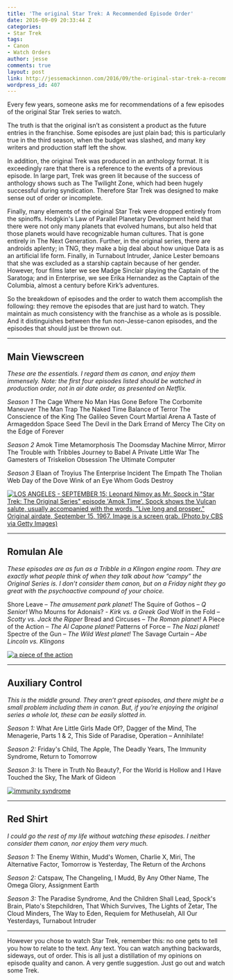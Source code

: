 ```yaml
---
title: 'The original Star Trek: A Recommended Episode Order'
date: 2016-09-09 20:33:44 Z
categories:
- Star Trek
tags:
- Canon
- Watch Orders
author: jesse
comments: true
layout: post
link: http://jessemackinnon.com/2016/09/the-original-star-trek-a-recommended-episode-order/
wordpress_id: 407
---
```


Every few years, someone asks me for recommendations of a few episodes of the original Star Trek series to watch.

The truth is that the original isn’t as consistent a product as the future entries in the franchise. Some episodes are just plain bad; this is particularly true in the third season, when the budget was slashed, and many key writers and production staff left the show.

In addition, the original Trek was produced in an anthology format. It is exceedingly rare that there is a reference to the events of a previous episode. In large part, Trek was green lit because of the success of anthology shows such as The Twilight Zone, which had been hugely successful during syndication. Therefore Star Trek was designed to make sense out of order or incomplete.

Finally, many elements of the original Star Trek were dropped entirely from the spinoffs. Hodgkin's Law of Parallel Planetary Development held that there were not only many planets that evolved humans, but also held that those planets would have recognizable human cultures. That is gone entirely in The Next Generation. Further, in the original series, there are androids aplenty; in TNG, they make a big deal about how unique Data is as an artificial life form. Finally, in Turnabout Intruder, Janice Lester bemoans that she was excluded as a starship captain because of her gender. However, four films later we see Madge Sinclair playing the Captain of the Saratoga; and in Enterprise, we see Erika Hernandez as the Captain of the Columbia, almost a century before Kirk’s adventures.

So the breakdown of episodes and the order to watch them accomplish the following: they remove the episodes that are just hard to watch. They maintain as much consistency with the franchise as a whole as is possible. And it distinguishes between the fun non-Jesse-canon episodes, and the episodes that should just be thrown out.



* * *





## Main Viewscreen


_These are the essentials. I regard them as canon, and enjoy them immensely. Note: the first four episodes listed should be watched in production order, not in air date order, as presented on Netflix._

_Season 1_
The Cage
Where No Man Has Gone Before
The Corbomite Maneuver
The Man Trap
The Naked Time
Balance of Terror
The Conscience of the King
The Galileo Seven
Court Martial
Arena
A Taste of Armageddon
Space Seed
The Devil in the Dark
Errand of Mercy
The City on the Edge of Forever

_Season 2_
Amok Time
Metamorphosis
The Doomsday Machine
Mirror, Mirror
The Trouble with Tribbles
Journey to Babel
A Private Little War
The Gamesters of Triskelion
Obsession
The Ultimate Computer

_Season 3_
Elaan of Troyius
The Enterprise Incident
The Empath
The Tholian Web
Day of the Dove
Wink of an Eye
Whom Gods Destroy

[![LOS ANGELES - SEPTEMBER 15: Leonard Nimoy as Mr. Spock in "Star Trek: The Original Series" episode 'Amok Time'. Spock shows the Vulcan salute, usually accompanied with the words, "Live long and prosper." Original airdate, September 15, 1967. Image is a screen grab. (Photo by CBS via Getty Images)](http://jessemackinnon.com/wp-content/uploads/2016/09/amok-time-300x224.jpg)](http://jessemackinnon.com/wp-content/uploads/2016/09/amok-time.jpg)



* * *





## Romulan Ale


_These episodes are as fun as a Tribble in a Klingon engine room. They are exactly what people think of when they talk about how “campy” the Original Series is. I don’t consider them canon, but on a Friday night they go great with the psychoactive compound of your choice._

Shore Leave – _The amusement park planet!_
The Squire of Gothos – _Q Senior!_
Who Mourns for Adonais? - _Kirk vs. a Greek God_
Wolf in the Fold – _Scotty vs. Jack the Ripper_
Bread and Circuses – _The Roman planet!_
A Piece of the Action – _The Al Capone planet!_
Patterns of Force – _The Nazi planet!_
Spectre of the Gun – _The Wild West planet!_
The Savage Curtain – _Abe Lincoln vs. Klingons_

[![a piece of the action](http://jessemackinnon.com/wp-content/uploads/2016/09/a-piece-of-the-action-300x226.jpg)](http://jessemackinnon.com/wp-content/uploads/2016/09/a-piece-of-the-action.jpg)



* * *





## Auxiliary Control


_This is the middle ground. They aren’t great episodes, and there might be a small problem including them in canon. But, if you’re enjoying the original series a whole lot, these can be easily slotted in._

_Season 1:_ What Are Little Girls Made Of?, Dagger of the Mind, The Menagerie, Parts 1 & 2, This Side of Paradise, Operation – Annihilate!

_Season 2:_ Friday's Child, The Apple, The Deadly Years, The Immunity Syndrome, Return to Tomorrow

_Season 3:_ Is There in Truth No Beauty?, For the World is Hollow and I Have Touched the Sky, The Mark of Gideon

[![immunity syndrome](http://jessemackinnon.com/wp-content/uploads/2016/09/immunity-syndrome-300x226.jpg)](http://jessemackinnon.com/wp-content/uploads/2016/09/immunity-syndrome.jpg)



* * *





## Red Shirt


_I could go the rest of my life without watching these episodes. I neither consider them canon, nor enjoy them very much._

_Season 1:_ The Enemy Within, Mudd's Women, Charlie X, Miri, The Alternative Factor, Tomorrow is Yesterday, The Return of the Archons

_Season 2:_ Catspaw, The Changeling, I Mudd, By Any Other Name, The Omega Glory, Assignment Earth

_Season 3:_ The Paradise Syndrome, And the Children Shall Lead, Spock's Brain, Plato's Stepchildren, That Which Survives, The Lights of Zetar, The Cloud Minders, The Way to Eden, Requiem for Methuselah, All Our Yesterdays, Turnabout Intruder



* * *



However you chose to watch Star Trek, remember this: no one gets to tell you how to relate to the text. Any text. You can watch anything backwards, sideways, out of order. This is all just a distillation of my opinions on episode quality and canon. A very gentle suggestion. Just go out and watch some Trek.
